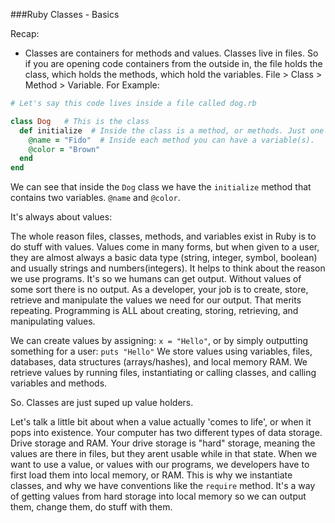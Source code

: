 ###Ruby Classes - Basics

Recap: 
- Classes are containers for methods and values. Classes live in files. So if you are 
opening code containers from the outside in, the file holds the class, which holds
the methods, which hold the variables. File > Class > Method > Variable. For Example:

```ruby
# Let's say this code lives inside a file called dog.rb

class Dog   # This is the class
  def initialize  # Inside the class is a method, or methods. Just one in this class
    @name = "Fido"  # Inside each method you can have a variable(s).
    @color = "Brown"
  end
end
```
We can see that inside the `Dog` class we have the `initialize` method that contains two 
variables. `@name` and `@color`.

It's always about values:

The whole reason files, classes, methods, and variables exist in Ruby is to do stuff 
with values. Values come in many forms, but when given to a user, they are almost always 
a basic data type (string, integer, symbol, boolean) and usually strings and numbers(integers). 
It helps to think about the reason we use programs. It's so we humans can get output. 
Without values of some sort there is no output. As a developer, your job is to create, store, 
retrieve and manipulate the values we need for our output. That merits repeating. Programming is 
ALL about creating, storing, retrieving, and manipulating values.

We can create values by assigning: `x = "Hello"`, or by simply outputting something for a user: `puts "Hello"`
We store values using variables, files, databases, data structures (arrays/hashes), and local memory RAM.
We retrieve values by running files, instantiating or calling classes, and calling variables and methods.


So. Classes are just suped up value holders.

Let's talk a little bit about when a value actually 'comes to life', or when it pops 
into existence. Your computer has two different types of data storage. Drive storage and 
RAM. Your drive storage is "hard" storage, meaning the values are there in files, but they 
arent usable while in that state. When we want to use a value, or values with our programs, 
we developers have to first load them into local memory, or RAM. This is why we instantiate 
classes, and why we have conventions like the `require` method. It's a way of getting values 
from hard storage into local memory so we can output them, change them, do stuff with them. 
